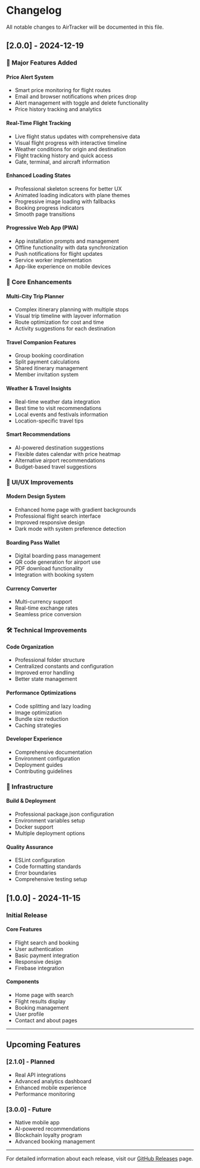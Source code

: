 # Changelog

All notable changes to AirTracker will be documented in this file.

## [2.0.0] - 2024-12-19

### 🚀 Major Features Added

#### Price Alert System
- Smart price monitoring for flight routes
- Email and browser notifications when prices drop
- Alert management with toggle and delete functionality
- Price history tracking and analytics

#### Real-Time Flight Tracking
- Live flight status updates with comprehensive data
- Visual flight progress with interactive timeline
- Weather conditions for origin and destination
- Flight tracking history and quick access
- Gate, terminal, and aircraft information

#### Enhanced Loading States
- Professional skeleton screens for better UX
- Animated loading indicators with plane themes
- Progressive image loading with fallbacks
- Booking progress indicators
- Smooth page transitions

#### Progressive Web App (PWA)
- App installation prompts and management
- Offline functionality with data synchronization
- Push notifications for flight updates
- Service worker implementation
- App-like experience on mobile devices

### 🎯 Core Enhancements

#### Multi-City Trip Planner
- Complex itinerary planning with multiple stops
- Visual trip timeline with layover information
- Route optimization for cost and time
- Activity suggestions for each destination

#### Travel Companion Features
- Group booking coordination
- Split payment calculations
- Shared itinerary management
- Member invitation system

#### Weather & Travel Insights
- Real-time weather data integration
- Best time to visit recommendations
- Local events and festivals information
- Location-specific travel tips

#### Smart Recommendations
- AI-powered destination suggestions
- Flexible dates calendar with price heatmap
- Alternative airport recommendations
- Budget-based travel suggestions

### 🎨 UI/UX Improvements

#### Modern Design System
- Enhanced home page with gradient backgrounds
- Professional flight search interface
- Improved responsive design
- Dark mode with system preference detection

#### Boarding Pass Wallet
- Digital boarding pass management
- QR code generation for airport use
- PDF download functionality
- Integration with booking system

#### Currency Converter
- Multi-currency support
- Real-time exchange rates
- Seamless price conversion

### 🛠️ Technical Improvements

#### Code Organization
- Professional folder structure
- Centralized constants and configuration
- Improved error handling
- Better state management

#### Performance Optimizations
- Code splitting and lazy loading
- Image optimization
- Bundle size reduction
- Caching strategies

#### Developer Experience
- Comprehensive documentation
- Environment configuration
- Deployment guides
- Contributing guidelines

### 🔧 Infrastructure

#### Build & Deployment
- Professional package.json configuration
- Environment variables setup
- Docker support
- Multiple deployment options

#### Quality Assurance
- ESLint configuration
- Code formatting standards
- Error boundaries
- Comprehensive testing setup

## [1.0.0] - 2024-11-15

### Initial Release

#### Core Features
- Flight search and booking
- User authentication
- Basic payment integration
- Responsive design
- Firebase integration

#### Components
- Home page with search
- Flight results display
- Booking management
- User profile
- Contact and about pages

---

## Upcoming Features

### [2.1.0] - Planned
- Real API integrations
- Advanced analytics dashboard
- Enhanced mobile experience
- Performance monitoring

### [3.0.0] - Future
- Native mobile app
- AI-powered recommendations
- Blockchain loyalty program
- Advanced booking management

---

For detailed information about each release, visit our [GitHub Releases](https://github.com/sudhanshu-77/AirTracker/releases) page.